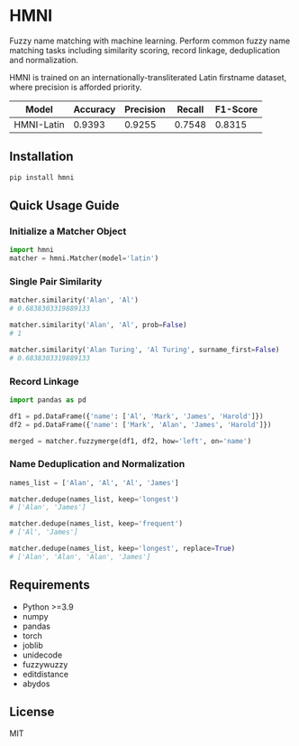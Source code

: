 # HMNI

Fuzzy name matching with machine learning. Perform common fuzzy name matching tasks including similarity scoring, record linkage, deduplication and normalization.

HMNI is trained on an internationally-transliterated Latin firstname dataset, where precision is afforded priority.

| Model      | Accuracy | Precision | Recall | F1-Score |
| ---------- | -------- | --------- | ------ | -------- |
| HMNI-Latin | 0.9393   | 0.9255    | 0.7548 | 0.8315   |

## Installation

```bash
pip install hmni
```

## Quick Usage Guide

### Initialize a Matcher Object
```python
import hmni
matcher = hmni.Matcher(model='latin')
```

### Single Pair Similarity
```python
matcher.similarity('Alan', 'Al')
# 0.6838303319889133

matcher.similarity('Alan', 'Al', prob=False)
# 1

matcher.similarity('Alan Turing', 'Al Turing', surname_first=False)
# 0.6838303319889133
```

### Record Linkage
```python
import pandas as pd

df1 = pd.DataFrame({'name': ['Al', 'Mark', 'James', 'Harold']})
df2 = pd.DataFrame({'name': ['Mark', 'Alan', 'James', 'Harold']})

merged = matcher.fuzzymerge(df1, df2, how='left', on='name')
```

### Name Deduplication and Normalization
```python
names_list = ['Alan', 'Al', 'Al', 'James']

matcher.dedupe(names_list, keep='longest')
# ['Alan', 'James']

matcher.dedupe(names_list, keep='frequent')
# ['Al', 'James']

matcher.dedupe(names_list, keep='longest', replace=True)
# ['Alan', 'Alan', 'Alan', 'James']
```

## Requirements

- Python >=3.9
- numpy
- pandas
- torch
- joblib
- unidecode
- fuzzywuzzy
- editdistance
- abydos

## License

MIT 
